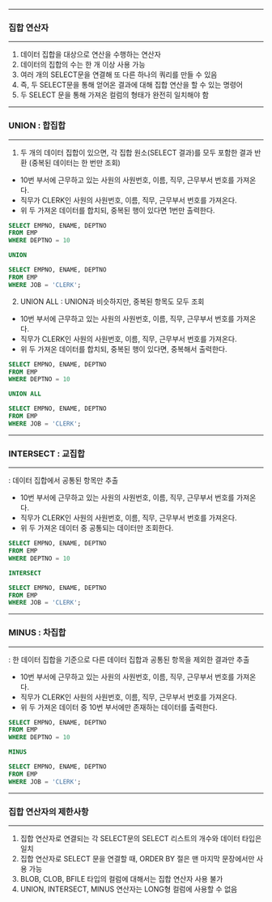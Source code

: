 -----
### 집합 연산자
-----
1. 데이터 집합을 대상으로 연산을 수행하는 연산자
2. 데이터의 집합의 수는 한 개 이상 사용 가능
3. 여러 개의 SELECT문을 연결해 또 다른 하나의 쿼리를 만들 수 있음
4. 즉, 두 SELECT문을 통해 얻어온 결과에 대해 집합 연산을 할 수 있는 명령어
5. 두 SELECT 문을 통해 가져온 컬럼의 형태가 완전히 일치해야 함

-----
### UNION : 합집합
-----
1. 두 개의 데이터 집합이 있으면, 각 집합 원소(SELECT 결과)를 모두 포함한 결과 반환 (중복된 데이터는 한 번만 조회)
 - 10번 부서에 근무하고 있는 사원의 사원번호, 이름, 직무, 근무부서 번호를 가져온다.
 - 직무가 CLERK인 사원의 사원번호, 이름, 직무, 근무부서 번호를 가져온다.
 - 위 두 가져온 데이터를 합치되, 중복된 행이 있다면 1번만 출력한다.

```sql
SELECT EMPNO, ENAME, DEPTNO
FROM EMP
WHERE DEPTNO = 10

UNION

SELECT EMPNO, ENAME, DEPTNO
FROM EMP
WHERE JOB = 'CLERK';
```

2. UNION ALL : UNION과 비슷하지만, 중복된 항목도 모두 조회
 - 10번 부서에 근무하고 있는 사원의 사원번호, 이름, 직무, 근무부서 번호를 가져온다.
 - 직무가 CLERK인 사원의 사원번호, 이름, 직무, 근무부서 번호를 가져온다.
 - 위 두 가져온 데이터를 합치되, 중복된 행이 있다면, 중복해서 출력한다.

```sql
SELECT EMPNO, ENAME, DEPTNO
FROM EMP
WHERE DEPTNO = 10

UNION ALL

SELECT EMPNO, ENAME, DEPTNO
FROM EMP
WHERE JOB = 'CLERK';
```

-----
### INTERSECT : 교집합
-----
: 데이터 집합에서 공통된 항목만 추출
 - 10번 부서에 근무하고 있는 사원의 사원번호, 이름, 직무, 근무부서 번호를 가져온다.
 - 직무가 CLERK인 사원의 사원번호, 이름, 직무, 근무부서 번호를 가져온다.
 - 위 두 가져온 데이터 중 공통되는 데이터만 조회한다.

```sql
SELECT EMPNO, ENAME, DEPTNO
FROM EMP
WHERE DEPTNO = 10

INTERSECT

SELECT EMPNO, ENAME, DEPTNO
FROM EMP
WHERE JOB = 'CLERK';
```

-----
### MINUS : 차집합
-----
: 한 데이터 집합을 기준으로 다른 데이터 집합과 공통된 항목을 제외한 결과만 추출
 - 10번 부서에 근무하고 있는 사원의 사원번호, 이름, 직무, 근무부서 번호를 가져온다.
 - 직무가 CLERK인 사원의 사원번호, 이름, 직무, 근무부서 번호를 가져온다.
 - 위 두 가져온 데이터 중 10번 부서에만 존재하는 데이터를 출력한다.

```sql
SELECT EMPNO, ENAME, DEPTNO
FROM EMP
WHERE DEPTNO = 10

MINUS

SELECT EMPNO, ENAME, DEPTNO
FROM EMP
WHERE JOB = 'CLERK';
```

-----
### 집합 연산자의 제한사항
-----
1. 집합 연산자로 연결되는 각 SELECT문의 SELECT 리스트의 개수와 데이터 타입은 일치
2. 집합 연산자로 SELECT 문을 연결할 때, ORDER BY 절은 맨 마지막 문장에서만 사용 가능
3. BLOB, CLOB, BFILE 타입의 컬럼에 대해서는 집합 연산자 사용 불가
4. UNION, INTERSECT, MINUS 연산자는 LONG형 컬럼에 사용할 수 없음
